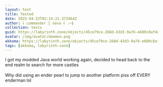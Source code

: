 ```yaml
---
layout: text
title: Texted
date: 2025-04-22T02:14:21.372464Z
author: ⸸ commander ░ nova ⸸ :~$
collection: texts
guid: https://labyrinth.zone/objects/45ce79ce-268d-43d3-9a76-e680c8af4d99
avatar: /img/avatar/daemon.png
akkoma: https://labyrinth.zone/objects/45ce79ce-268d-43d3-9a76-e680c8af4d99
tags: [akkoma, labyrinth-zone]
---
```


<p>I got my modded Java world working again, decided to head back to the end realm to search for more castles<br><br>Why did using an ender pearl to jump to another platform piss off EVERY enderman lol</p>